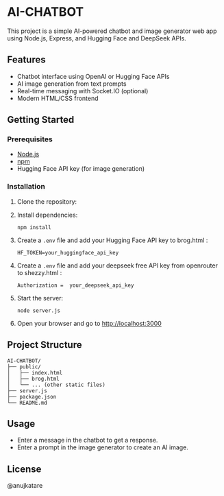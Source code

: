  # AI-CHATBOT

This project is a simple AI-powered chatbot and image generator web app using Node.js, Express, and Hugging Face and DeepSeek APIs.

## Features

- Chatbot interface using OpenAI or Hugging Face APIs
- AI image generation from text prompts
- Real-time messaging with Socket.IO (optional)
- Modern HTML/CSS frontend

## Getting Started

### Prerequisites

- [Node.js](https://nodejs.org/)
- [npm](https://www.npmjs.com/)
- Hugging Face API key (for image generation)

### Installation

1. Clone the repository:
    

2. Install dependencies:
    ```
    npm install
    ```

3. Create a `.env` file and add your Hugging Face API key to brog.html :
    ```
    HF_TOKEN=your_huggingface_api_key
    ```
4. Create a `.env` file and add your deepseek free API key from openrouter to shezzy.html :
    ```
    Authorization =  your_deepseek_api_key
    ```

5. Start the server:
    ```
    node server.js
    ```

6. Open your browser and go to [http://localhost:3000](http://localhost:3000)

## Project Structure

```
AI-CHATBOT/
├── public/
│   ├── index.html
│   ├── brog.html
│   └── ... (other static files)
├── server.js
├── package.json
└── README.md
```

## Usage

- Enter a message in the chatbot to get a response.
- Enter a prompt in the image generator to create an AI image.

## License
@anujkatare
